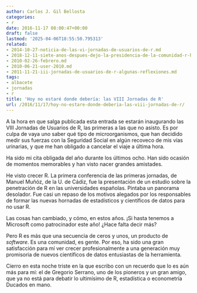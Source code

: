 ```yaml
---
author: Carlos J. Gil Bellosta
categories:
- r
date: 2016-11-17 08:00:47+00:00
draft: false
lastmod: '2025-04-06T18:55:50.795313'
related:
- 2014-10-27-noticia-de-las-vi-jornadas-de-usuarios-de-r.md
- 2018-12-11-siete-anos-despues-dejo-la-presidencia-de-la-comunidad-r-hispano.md
- 2010-02-26-febrero.md
- 2010-06-21-user-2010.md
- 2011-11-21-iii-jornadas-de-usuarios-de-r-algunas-reflexiones.md
tags:
- albacete
- jornadas
- r
title: 'Hoy no estaré donde debería: las VIII Jornadas de R'
url: /2016/11/17/hoy-no-estare-donde-deberia-las-viii-jornadas-de-r/
---
```


A la hora en que salga publicada esta entrada se estarán inaugurando las VIII Jornadas de Usuarios de R, las primeras a las que no asisto. Es por culpa de vaya uno saber qué tipo de microorganismos, que han decidido medir sus fuerzas con la Seguridad Social en algún recoveco de mis vías urinarias, y que me han obligado a cancelar el viaje a última hora.

Ha sido mi cita obligada del año durante los últimos ocho. Han sido ocasión de momentos memorables y han visto nacer grandes amistades.

He visto crecer R. La primera conferencia de las primeras jornadas, de Manuel Muñóz, de la U. de Cádiz, fue la presentación de un estudio sobre la penetración de R en las universidades españolas. Pintaba un panorama desolador. Fue casi un repaso de los motivos alegados por los responsables de formar las nuevas hornadas de estadísticos y científicos de datos para no usar R.

Las cosas han cambiado, y cómo, en estos años. ¡Si hasta tenemos a Microsoft como patrocinador este año! ¿Hace falta decir más?

Pero R es más que una secuencia de ceros y unos, un producto de _software_. Es una comunidad, es gente. Por eso, ha sido una gran satisfacción para mí ver crecer profesionalmente a una generación muy promisoria de nuevos científicos de datos entusiastas de la herramienta.

Cierro en esta noche triste en la que escribo con un recuerdo que lo es aún más para mí: el de Gregorio Serrano, uno de los pioneros y un gran amigo, que ya no está para debatir lo ultimísimo de R, estadística o econometría Ducados en mano.
